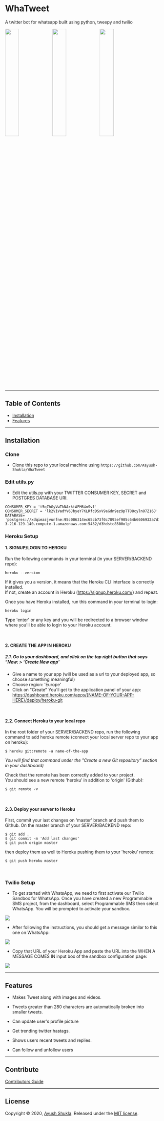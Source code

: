 # WhaTweet

A twitter bot for whatsapp built using python, tweepy and twilio



<p float="left">
<img src="https://i.imgur.com/qXDnavE.png" width=30%>

<img src="https://i.imgur.com/ZaLd0yP.png" width=30%>

<img src="https://i.imgur.com/Wv8mh8f.png" width=30%>
</p>

---

## Table of Contents 

- [Installation](#installation)
- [Features](#features)

---

## Installation

### Clone

- Clone this repo to your local machine using `https://github.com/Aayush-Shukla/WhaTweet`

### Edit utils.py

- Edit the utils.py with your TWITTER CONSUMER KEY, SECRET and POSTGRES DATABASE URI.

```
CONSUMER_KEY = 't5qZhGyVwTkNArktAPM64nSvl'
CONSUMER_SECRET = 'lk2ViVadYV6JbyeY7KLRfcDSxV9aGdn9ez9pTTO8cylnO7Z16J'
DATABASE= 'postgres://xdqieazjvunfne:95c006314ec65cb73f0c7895ef905c64b6606932a7d13cbcab22cb7bdf7a0c0d@ec2-3-216-129-140.compute-1.amazonaws.com:5432/d3hdstc8500olp'
```

### Heroku Setup

#### 1. SIGNUP/LOGIN TO HEROKU
Run the following commands in your terminal (in your SERVER/BACKEND repo):
```
heroku --version
```
If it gives you a version, it means that the Heroku CLI interface is correctly installed.   
If not, create an account in Heroku (https://signup.heroku.com/) and repeat.

Once you have Heroku installed, run this command in your terminal to login:
```
heroku login
```
Type 'enter' or any key and you will be redirected to a browser window where you'll be able to login to your Heroku account.

&nbsp;
&nbsp;

#### 2. CREATE THE APP IN HEROKU
##### 2.1. Go to your dashboard, and click on the top right button that says "New: > 'Create New app'

* Give a name to your app (will be used as a url to your deployed app, so choose something meaningful)
* Choose region: 'Europe'
* Click on "Create"
You'll get to the application panel of your app: https://dashboard.heroku.com/apps/{NAME-OF-YOUR-APP-HERE}/deploy/heroku-git

&nbsp;

#### 2.2. Connect Heroku to your local repo
In the root folder of your SERVER/BACKEND repo, run the following command to add heroku remote (connect your local server repo to your app on heroku):   
```
$ heroku git:remote -a name-of-the-app
 ```
 _You will find that command under the "Create a new Git repository" section in your dashboard)_
 
Check that the remote has been correctly added to your project.    
You should see a new remote 'heroku' in addition to 'origin' (Github):
 ```
$ git remote -v
```
&nbsp;

#### 2.3. Deploy your server to Heroku

First, commit your last changes on 'master' branch and push them to Github.
On the master branch of your SERVER/BACKEND repo:
```
$ git add .
$ git commit -m 'Add last changes'
$ git push origin master
```

then deploy them as well to Heroku pushing them to your 'heroku' remote:
```
$ git push heroku master
```

&nbsp;
&nbsp;


### Twilio Setup

- To get started with WhatsApp, we need to first activate our Twilio Sandbox for WhatsApp. 
Once you have created a new Programmable SMS project, from the dashboard, select Programmable SMS then select WhatsApp. 
You will be prompted to activate your sandbox.

<img src="https://twilio-cms-prod.s3.amazonaws.com/images/g_SKIwL27hF3KB1jDDndfORnUxbZ3LR1OVnyP4k5wzsi2.width-1000.png">

- After following the instructions, you should get a message similar to this one on WhatsApp:

<img src="https://twilio-cms-prod.s3.amazonaws.com/images/8moM1Q8Omqkq12Xilf80qoMOM0DE-V3VNOSpsoEVI10cp.width-1000.png">

- Copy that URL of your Heroku App and  paste the URL into the WHEN A MESSAGE COMES IN input box of the sandbox configuration page:

<img src="https://twilio-cms-prod.s3.amazonaws.com/images/94aERB_6NAAEVqij3cQwRUwOe8cvSU_kaTvwDPCHvcAoq.width-1000.png">

---

## Features

- Makes Tweet along with images and videos.

- Tweets greater than 280 characters are automatically broken into smaller tweets.

- Can update user's profile picture

- Get trending twitter hastags.

- Shows users recent tweets and replies.

- Can follow and unfollow users

---

## Contribute
[Contributors Guide](https://github.com/Aayush-Shukla/WhaTweet/CONTRIBUTING.md)

---

## License

Copyright © 2020, [Ayush Shukla](https://github.com/Aayush-Shukla).
Released under the [MIT license](LICENSE).
